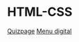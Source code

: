 # HTML-CSS
<a href="https://fssouz.github.io/HTML-CSS/quizpage/index.html" target="_blank"> Quizpage</a>
<a href="https://fssouz.github.io/HTML-CSS/menudigital/index.html" target="_blank"> Menu digital</a>